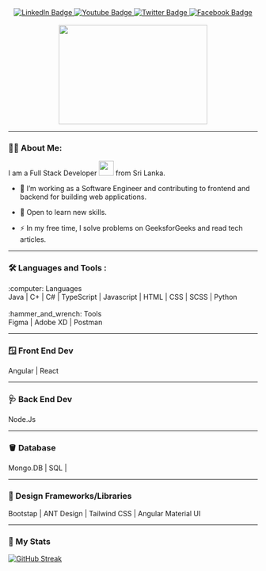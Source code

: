 
<div align="center" id="badges">
  <a href="https://www.linkedin.com/in/sasitha-dassanayake21/">
    <img src="https://img.shields.io/badge/LinkedIn-blue?style=for-the-badge&logo=linkedin&logoColor=white" alt="LinkedIn Badge"/>
  </a>
  <a href="your-youtube-URL">
    <img src="https://img.shields.io/badge/YouTube-red?style=for-the-badge&logo=youtube&logoColor=white" alt="Youtube Badge"/>
  </a>
  <a href="https://twitter.com/sasi_senizo">
    <img src="https://img.shields.io/badge/Twitter-blue?style=for-the-badge&logo=twitter&logoColor=white" alt="Twitter Badge"/>
  </a>
  <a href="https://www.facebook.com/sasitha.dassanayake/">
    <img src="https://img.shields.io/badge/Facebook-1877F2?style=for-the-badge&logo=facebook&logoColor=white" alt="Facebook Badge"/>
  </a>
</div>
<!-- <div align="center"> 
  <img src="https://komarev.com/ghpvc/?username=Sasitha-SD&style=flat-square&color=blue" alt=""/>
</div> -->
<br>
<div align="center">
  <img src="https://media.giphy.com/media/dWesBcTLavkZuG35MI/giphy.gif" width="300" height="200"/>
</div>

---

### :man_technologist: About Me: 

I am a Full Stack Developer <img src="https://media.giphy.com/media/WUlplcMpOCEmTGBtBW/giphy.gif" width="30"> from Sri Lanka.

- :telescope: I’m working as a Software Engineer and contributing to frontend and backend for building web applications.

- :seedling: Open to learn new skills.

- :zap: In my free time, I solve problems on GeeksforGeeks and read tech articles.


---

### :hammer_and_wrench: Languages and Tools :

<div>
:computer: Languages <br>
  Java | C+ | C# | TypeScript | Javascript | HTML | CSS | SCSS | Python
 </div>
  
<br>

<div>
:hammer_and_wrench: Tools  <br>
  Figma | Adobe XD | Postman 
</div>

---

### :window: Front End Dev  <br>
  Angular | React 

---
 
### :stethoscope: Back End Dev <br>
  Node.Js
  
--- 

### :bucket: Database <br>
  Mongo.DB | SQL | 
  
--- 

### :bricks: Design Frameworks/Libraries  <br>
  Bootstap | ANT Design | Tailwind CSS | Angular Material UI 
  
---

### :star2:   My Stats

[![GitHub Streak](http://github-readme-streak-stats.herokuapp.com?user=Sasitha-SD&theme=dark&date_format=j%20M%5B%20Y%5D)](https://git.io/streak-stats)


